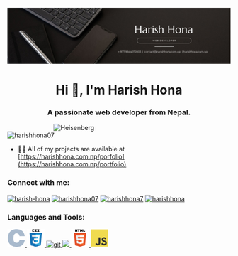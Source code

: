 ![logo](https://raw.githubusercontent.com/Harishhona07/Harishhona07/main/banner.jpeg)
<h1 align="center">Hi 👋, I'm Harish Hona</h1>
<h3 align="center">A passionate web developer from Nepal.</h3>

<img align="right" alt="Heisenberg" width="400" src="https://media.wired.com/photos/5b334f9e9d1e257421a54a87/master/w_1600%2Cc_limit/bbwired.gif">

<p align="left"> <img src="https://komarev.com/ghpvc/?username=harishhona07&label=Profile%20views&color=0e75b6&style=flat" alt="harishhona07" /> </p>

- 👨‍💻 All of my projects are available at [https://harishhona.com.np/porfolio](https://harishhona.com.np/portfolio)


<h3 align="left">Connect with me:</h3>
<p align="left">
<a href="https://linkedin.com/in/harish-hona" target="blank"><img align="center" src="https://raw.githubusercontent.com/rahuldkjain/github-profile-readme-generator/master/src/images/icons/Social/linked-in-alt.svg" alt="harish-hona" height="30" width="40" /></a>
<a href="https://fb.com/harishhona07" target="blank"><img align="center" src="https://raw.githubusercontent.com/rahuldkjain/github-profile-readme-generator/master/src/images/icons/Social/facebook.svg" alt="harishhona07" height="30" width="40" /></a>
<a href="https://instagram.com/harishhona7" target="blank"><img align="center" src="https://raw.githubusercontent.com/rahuldkjain/github-profile-readme-generator/master/src/images/icons/Social/instagram.svg" alt="harishhona7" height="30" width="40" /></a>
<a href="https://www.youtube.com/@harishhona" target="blank"><img align="center" src="https://raw.githubusercontent.com/rahuldkjain/github-profile-readme-generator/master/src/images/icons/Social/youtube.svg" alt="harishhona" height="30" width="40" /></a>
</p>

<h3 align="left">Languages and Tools:</h3>
<p align="left"> <a href="https://www.cprogramming.com/" target="_blank" rel="noreferrer"> <img src="https://raw.githubusercontent.com/devicons/devicon/master/icons/c/c-original.svg" alt="c" width="40" height="40"/> </a> <a href="https://www.w3schools.com/css/" target="_blank" rel="noreferrer"> <img src="https://raw.githubusercontent.com/devicons/devicon/master/icons/css3/css3-original-wordmark.svg" alt="css3" width="40" height="40"/> </a> <a href="https://git-scm.com/" target="_blank" rel="noreferrer"> <img src="https://www.vectorlogo.zone/logos/git-scm/git-scm-icon.svg" alt="git" width="40" height="40"/> </a> <a href="https://www.w3.org/html/" target="_blank" rel="noreferrer"> <img src="https://www.vectorlogo.zone/logos/nextjs/nextjs-icon.svg" heightwidth="40" height ="40"> <img src="https://raw.githubusercontent.com/devicons/devicon/master/icons/html5/html5-original-wordmark.svg" alt="html5" width="40" height="40"/> </a> <a href="https://developer.mozilla.org/en-US/docs/Web/JavaScript" target="_blank" rel="noreferrer"> <img src="https://raw.githubusercontent.com/devicons/devicon/master/icons/javascript/javascript-original.svg" alt="javascript" width="40" height="40"/> </a> <a href="https://www.php.net" target="_blank" rel="noreferrer">  </p>


